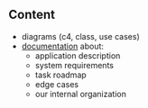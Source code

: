 ## Content

- diagrams (c4, class, use cases)
- [documentation](https://docs.google.com/document/d/1Yh1Eaa5I0w-tF8_Y4AJZoDLe8aI6ZBTnuGBTjD6-4MU/edit?tab=t.hq2vrraal25b) about:
  - application description
  - system requirements
  - task roadmap
  - edge cases
  - our internal organization
